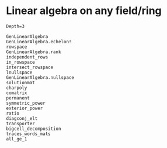 # Linear algebra on any field/ring
```@contents
Depth=3
```

```@docs
GenLinearAlgebra
GenLinearAlgebra.echelon!
rowspace
GenLinearAlgebra.rank
independent_rows
in_rowspace
intersect_rowspace
lnullspace
GenLinearAlgebra.nullspace
solutionmat
charpoly
comatrix
permanent
symmetric_power
exterior_power
ratio
diagconj_elt
transporter
bigcell_decomposition
traces_words_mats
all_ge_1
```
